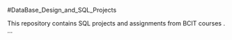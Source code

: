 #DataBase_Design_and_SQL_Projects

This  repository contains SQL projects and assignments from BCIT courses .
...
